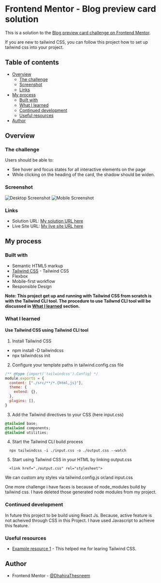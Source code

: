 # Frontend Mentor - Blog preview card solution

This is a solution to the [Blog preview card challenge on Frontend Mentor](https://www.frontendmentor.io/challenges/blog-preview-card-ckPaj01IcS).

If you are new to tailwind CSS, you can follow this project how to set up tailwind css into your project.

## Table of contents

- [Overview](#overview)
  - [The challenge](#the-challenge)
  - [Screenshot](#screenshot)
  - [Links](#links)
- [My process](#my-process)
  - [Built with](#built-with)
  - [What I learned](#what-i-learned)
  - [Continued development](#continued-development)
  - [Useful resources](#useful-resources)
- [Author](#author)


## Overview

### The challenge

Users should be able to:

- See hover and focus states for all interactive elements on the page
- While clicking on the heading of the card, the shadow should be widen.

### Screenshot

![Desktop Screenshot](./asset/images/Screenshot_desktop.png) ![Mobile Screenshot](./asset/images/Screenshot_mobile.png)

### Links

- Solution URL: [My solution URL here](https://github.com/DhahiraThesneem/frontend_projects/tree/main/blog-preview-card-main)
- Live Site URL: [My live site URL here](https://dhahirathesneem.github.io/frontend_projects/blog-preview-card-main/)

## My process

### Built with

- Semantic HTML5 markup
- [Tailwind CSS](https://tailwindcss.com/) - Tailwind CSS 
- Flexbox
- Mobile-first workflow
- Responsible Design

**Note: This project get up and running with Tailwind CSS from scratch is with the Tailwind CLI tool. The procedure to use Tailwnd CLI tool will be discussed in [What I learned](#what-i-learned) section.**

### What I learned

#### Use Tailwind CSS using Tailwind CLI tool

1. Install Tailwind CSS
  - npm install -D tailwindcss
  - npx tailwindcss init
2. Configure your template paths in tailwind.config.css file
  ```js
  /** @type {import('tailwindcss').Config} */
  module.exports = {
    content: ["./src/**/*.{html,js}"],
    theme: {
      extend: {},
    },
    plugins: [],
  }
  ```
3. Add the Tailwind directives to your CSS (here input.css)
  ```css
  @tailwind base;
  @tailwind components;
  @tailwind utilities;
  ```
4. Start the Tailwind CLI build process
  ```terminal
    npx tailwindcss -i ./input.css -o ./output.css --watch
  ```
5. Start using Tailwind CSS in your HTML by linking output.css
 ```
   <link href="./output.css" rel="stylesheet">
 ```

We can custom any styles via tailwind.config.js or/and input.css

One more challenge i have faces is because of node_modules build by tailwind css. I have deleted those generated node modules from my project.

### Continued development

In future this project to be build using React Js. Because, active feature is not acheived through CSS in this Project. I have used Javascript to achieve this feature.

### Useful resources

- [Example resource 1](https://tailwindcss.com/) - This helped me for learing Tailwind CSS.


## Author

- Frontend Mentor - [@DhahiraThesneem](https://www.frontendmentor.io/profile/DhahiraThesneem)
